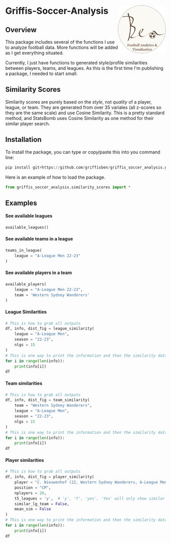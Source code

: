 # Griffis-Soccer-Analysis <img src="images/Ben Logo Round.png" align="right" width="150" height="150"/>

## Overview

This package includes several of the functions I use to analyze football data. More functions will be added as I get everything situated.

Currently, I just have functions to generated style/profile similarities between players, teams, and leagues. As this is the first time I'm publishing a package, I needed to start small.

## Similarity Scores

Similarity scores are purely based on the *style*, not *quality* of a player, league, or team. They are generated from over 35 variales (all z-scores so they are the same scale) and use Cosine Similarity. This is a pretty standard method, and StatsBomb uses Cosine Similarity as one method for their similar player search.

## Installation

To install the package, you can type or copy/paste this into you command line:

``` python
pip install git+https://github.com/griffisben/griffis_soccer_analysis.git
```

Here is an example of how to load the package.
``` python
from griffis_soccer_analysis.similarity_scores import *
```

## Examples

#### See available leagues
```Python
available_leagues()
```
#### See available teams in a league
```Python
teams_in_league(
    league = "A-League Men 22-23"
)
```
#### See available players in a team
```Python
available_players(
    league = "A-League Men 22-23",
    team = 'Western Sydney Wanderers'
)
```
#### League Similarities
```Python
# This is how to grab all outputs
df, info, dist_fig = league_similarity(
    league = "A-League Men",
    season = "22-23",
    nlgs = 15
)
# This is one way to print the information and then the similarity dataframe
for i in range(len(info)):
    print(info[i])
df
```
#### Team similarities
```Python
# This is how to grab all outputs
df, info, dist_fig = team_similarity(
    team = "Western Sydney Wanderers",
    league = "A-League Men",
    season = "22-23",
    nlgs = 15
)
# This is one way to print the information and then the similarity dataframe
for i in range(len(info)):
    print(info[i])
df
```
#### Player similarities
```Python
# This is how to grab all outputs
df, info, dist_fig = player_similarity(
    player = "C. Nieuwenhof (22, Western Sydney Wanderers, A-League Men 22-23)",
    position = "CM",
    nplayers = 20,
    t5_leagues = 'y',  # 'y', 'Y', 'yes', 'Yes' will only show similar players that currently (22/23) play in the T5 UEFA leagues
    similar_lg_team = False,
    mean_sim = False
)
# This is one way to print the information and then the similarity dataframe
for i in range(len(info)):
    print(info[i])
df
```

